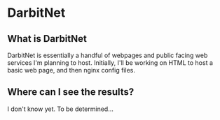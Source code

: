 # DarbitNet
## What is DarbitNet
DarbitNet is essentially a handful of webpages and public facing web services I'm planning to host. Initially, I'll be working on HTML to host a basic web page, and then nginx config files.
## Where can I see the results? 
I don't know yet. To be determined...
